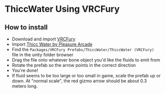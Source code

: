 ThiccWater Using VRCFury
==

## How to install
* Download and import [VRCFury](https://vrcfury.com/download)
* Import [Thicc Water by Pleasure Arcade](https://pleasurearcade.gumroad.com/l/thiccwater)
* Find the `Packages/VRCFury Prefabs/ThiccWater/ThiccWater (VRCFury)` file in the unity folder browser
* Drag the file onto whatever bone object you'd like the fluids to emit from
* Rotate the prefab so the arrow points in the correct direction
* You're done!
* If fluid seems to be too large or too small in game, scale the prefab up or down. At "normal scale", the red gizmo arrow should be about 0.3 meters long.
